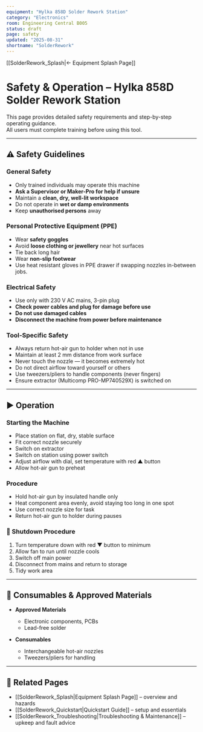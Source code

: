 ```yaml
---
equipment: "Hylka 858D Solder Rework Station"
category: "Electronics"
room: Engineering Central B005
status: draft
page: safety
updated: "2025-08-31"
shortname: "SolderRework"
---
```


[[SolderRework_Splash|← Equipment Splash Page]]

# Safety & Operation – Hylka 858D Solder Rework Station

This page provides detailed safety requirements and step-by-step operating guidance.  
All users must complete training before using this tool.

---

## ⚠️ Safety Guidelines

### General Safety
- Only trained individuals may operate this machine  
- **Ask a <span class="red-apron">Supervisor</span> or <span class="blue-apron">Maker-Pro</span> for help if unsure**  
- Maintain a **clean, dry, well-lit workspace**  
- Do not operate in **wet or damp environments**  
- Keep **unauthorised persons** away  

### Personal Protective Equipment (PPE)
- Wear **safety goggles**  
- Avoid **loose clothing or jewellery** near hot surfaces  
- Tie back long hair  
- Wear **non-slip footwear**  
- Use heat resistant gloves in PPE drawer if swapping nozzles in-between jobs.

### Electrical Safety
- Use only with 230 V AC mains, 3-pin plug  
- **Check power cables and plug for damage before use**  
- **Do not use damaged cables**  
- **Disconnect the machine from power before maintenance**  

### Tool-Specific Safety
- Always return hot-air gun to holder when not in use  
- Maintain at least 2 mm distance from work surface  
- Never touch the nozzle — it becomes extremely hot  
- Do not direct airflow toward yourself or others  
- Use tweezers/pliers to handle components (never fingers)  
- Ensure extractor (Multicomp PRO-MP740529X) is switched on  

---

## ▶️ Operation

### Starting the Machine
- Place station on flat, dry, stable surface  
- Fit correct nozzle securely  
- Switch on extractor  
- Switch on station using power switch  
- Adjust airflow with dial, set temperature with red ▲ button  
- Allow hot-air gun to preheat  

### Procedure
- Hold hot-air gun by insulated handle only  
- Heat component area evenly, avoid staying too long in one spot  
- Use correct nozzle size for task  
- Return hot-air gun to holder during pauses  

### 🔴 Shutdown Procedure
1. Turn temperature down with red ▼ button to minimum  
2.  Allow fan to run until nozzle cools  
3. Switch off main power 
4. Disconnect from mains and return to storage  
5. Tidy work area  

---

## 🔩 Consumables & Approved Materials

- **Approved Materials**  
  - Electronic components, PCBs  
  - Lead-free solder  

- **Consumables**  
  - Interchangeable hot-air nozzles  
  - Tweezers/pliers for handling  

---

## 🔗 Related Pages
- [[SolderRework_Splash|Equipment Splash Page]] – overview and hazards  
- [[SolderRework_Quickstart|Quickstart Guide]] – setup and essentials  
- [[SolderRework_Troubleshooting|Troubleshooting & Maintenance]] – upkeep and fault advice  

